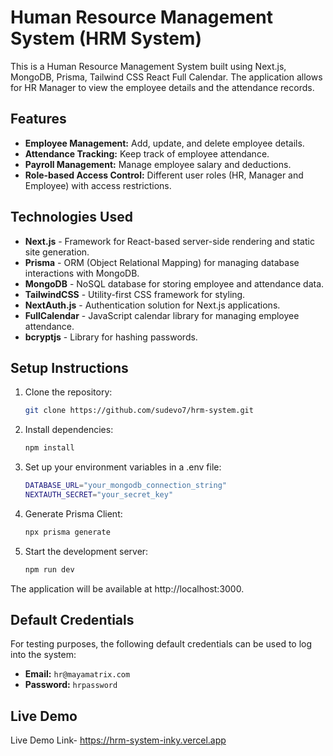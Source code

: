 # Human Resource Management System (HRM System)

This is a Human Resource Management System built using Next.js, MongoDB, Prisma, Tailwind CSS React Full Calendar. The application allows for HR Manager to view the employee details and the attendance records.

## Features

- **Employee Management:** Add, update, and delete employee details.
- **Attendance Tracking:** Keep track of employee attendance.
- **Payroll Management:** Manage employee salary and deductions.
- **Role-based Access Control:** Different user roles (HR, Manager and Employee) with access restrictions.

## Technologies Used

- **Next.js** - Framework for React-based server-side rendering and static site generation.
- **Prisma** - ORM (Object Relational Mapping) for managing database interactions with MongoDB.
- **MongoDB** - NoSQL database for storing employee and attendance data.
- **TailwindCSS** - Utility-first CSS framework for styling.
- **NextAuth.js** - Authentication solution for Next.js applications.
- **FullCalendar** - JavaScript calendar library for managing employee attendance.
- **bcryptjs** - Library for hashing passwords.

## Setup Instructions

1. Clone the repository:
   ```bash
   git clone https://github.com/sudevo7/hrm-system.git

2. Install dependencies:
   ```bash
   npm install

3. Set up your environment variables in a .env file:
   ```bash
   DATABASE_URL="your_mongodb_connection_string"
   NEXTAUTH_SECRET="your_secret_key"

4. Generate Prisma Client:
   ```bash
   npx prisma generate

5. Start the development server:
   ```bash
   npm run dev

The application will be available at http://localhost:3000.

## Default Credentials

For testing purposes, the following default credentials can be used to log into the system:

- **Email:** `hr@mayamatrix.com`
- **Password:** `hrpassword`

## Live Demo 

Live Demo Link- https://hrm-system-inky.vercel.app
